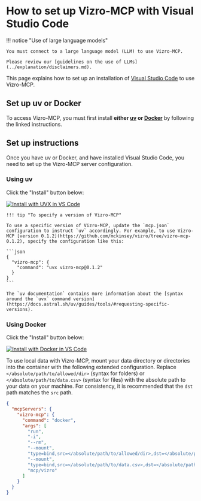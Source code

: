 # How to set up Vizro-MCP with Visual Studio Code

!!! notice "Use of large language models"

    You must connect to a large language model (LLM) to use Vizro-MCP.

    Please review our [guidelines on the use of LLMs](../explanation/disclaimers.md).

This page explains how to set up an installation of [Visual Studio Code](https://code.visualstudio.com/) to use Vizro-MCP.

## Set up uv or Docker

To access Vizro-MCP, you must first install **either [uv](https://docs.astral.sh/uv/getting-started/installation/) or [Docker](https://www.docker.com/get-started/)** by following the linked instructions.

## Set up instructions

Once you have uv or Docker, and have installed Visual Studio Code, you need to set up the Vizro-MCP server configuration.

### Using uv

Click the "Install" button below:

[![Install with UVX in VS Code](https://img.shields.io/badge/VS_Code-Install-0098FF?style=flat-square&logo=visualstudiocode&logoColor=white)](https://insiders.vscode.dev/redirect/mcp/install?name=vizro-mcp&config=%7B%22command%22%3A%22uvx%22%2C%22args%22%3A%5B%22vizro-mcp%22%5D%7D)

````
!!! tip "To specify a version of Vizro-MCP"

To use a specific version of Vizro-MCP, update the `mcp.json` configuration to instruct `uv` accordingly. For example, to use Vizro-MCP [version 0.1.2](https://github.com/mckinsey/vizro/tree/vizro-mcp-0.1.2), specify the configuration like this:

```json
{
  "vizro-mcp": {
    "command": "uvx vizro-mcp@0.1.2"
  }
}
```

The `uv documentation` contains more information about the [syntax around the `uvx` command version](https://docs.astral.sh/uv/guides/tools/#requesting-specific-versions).

````

### Using Docker

Click the "Install" button below:

[![Install with Docker in VS Code](https://img.shields.io/badge/VS_Code-Install-0098FF?style=flat-square&logo=visualstudiocode&logoColor=white)](https://insiders.vscode.dev/redirect/mcp/install?name=vizro-mcp&config=%7B%22command%22%3A%22docker%22%2C%22args%22%3A%5B%22run%22%2C%22-i%22%2C%22--rm%22%2C%22mcp%2Fvizro%22%5D%7D)

To use local data with Vizro-MCP, mount your data directory or directories into the container with the following extended configuration. Replace `</absolute/path/to/allowed/dir>` (syntax for folders) or `</absolute/path/to/data.csv>` (syntax for files) with the absolute path to your data on your machine. For consistency, it is recommended that the `dst` path matches the `src` path.

```json
{
  "mcpServers": {
    "vizro-mcp": {
      "command": "docker",
      "args": [
        "run",
        "-i",
        "--rm",
        "--mount",
        "type=bind,src=</absolute/path/to/allowed/dir>,dst=</absolute/path/to/allowed/dir>",
        "--mount",
        "type=bind,src=</absolute/path/to/data.csv>,dst=</absolute/path/to/data.csv>",
        "mcp/vizro"
      ]
    }
  }
}
```
